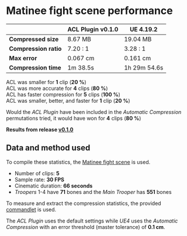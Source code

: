 # Matinee fight scene performance

|         | ACL Plugin v0.1.0 | UE 4.19.2 |
| ------- | -------- | -------- |
| **Compressed size**      | 8.67 MB | 19.04 MB |
| **Compression ratio**    | 7.20 : 1 | 3.28 : 1 |
| **Max error**            | 0.067 cm | 0.161 cm |
| **Compression time**     | 1m 38.5s | 1h 29m 54.6s |

ACL was smaller for **1** clip (**20 %**)  
ACL was more accurate for **4** clips (**80 %**)  
ACL has faster compression for **5** clips (**100 %**)  
ACL was smaller, better, and faster for **1** clip (**20 %**)  

Would the *ACL Plugin* have been included in the *Automatic Compression* permutations tried, it would have won for **4** clips (**80 %**)

**Results from release [v0.1.0](https://github.com/nfrechette/acl-ue4-plugin/releases/tag/v0.1.0)**

## Data and method used

To compile these statistics, the [Matinee fight scene](http://nfrechette.github.io/2017/10/05/acl_in_ue4/) is used.

*  Number of clips: **5**
*  Sample rate: **30 FPS**
*  Cinematic duration: **66 seconds**
*  *Troopers* 1-4 have **71** bones and the *Main Trooper* has **551** bones

To measure and extract the compression statistics, the provided [commandlet](../ACLPlugin/Source/ACLPlugin/Classes/ACLStatsDumpCommandlet.h) is used.

The *ACL Plugin* uses the default settings while *UE4* uses the *Automatic Compression* with an error threshold (master tolerance) of **0.1 cm**.
